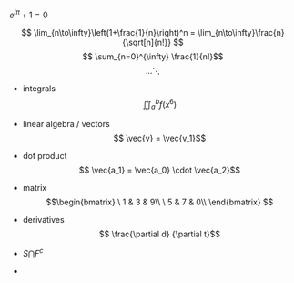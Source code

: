 $e^{i\pi}+1 = 0$

$$ \lim_{n\to\infty}\left(1+\frac{1}{n}\right)^n = \lim_{n\to\infty}\frac{n}{\sqrt[n]{n!}} $$
$$ \sum_{n=0}^{\infty} \frac{1}{n!}$$$$ \dots \ddots$$ 
- integrals
$$ \iiint_a^bf(x^6)$$

- linear algebra / vectors
$$ \vec{v} = \vec{v_1}$$
- dot product 
$$ \vec{a_1} = \vec{a_0} \cdot \vec{a_2}$$
- matrix
$$\begin{bmatrix}
\ 1 & 3 & 9\\
\ 5 & 7 & 0\\
\end{bmatrix}
$$
- derivatives
$$ \frac{\partial d}  {\partial t}$$
- $S\bigcap F^c$
- 